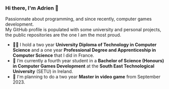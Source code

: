 ### Hi there, I'm Adrien 👋

Passionnate about programming, and since recently, computer games development.  
My GitHub profile is populated with some university and personal projects, the public repositories are the one I am the most proud.

- 👨‍🎓 I hold a two year **University Diploma of Technology in Computer Science** and a one year **Professional Degree and Apprenticeship in Computer Science** that I did in France.
- 🌱 I’m currently a fourth year student in a **Bachelor of Science (Honours) in Computer Games Development** at the **South East Technological University** (SETU) in Ireland.
- 🔭 I'm planning to do a two year **Master in video game** from September 2023.
